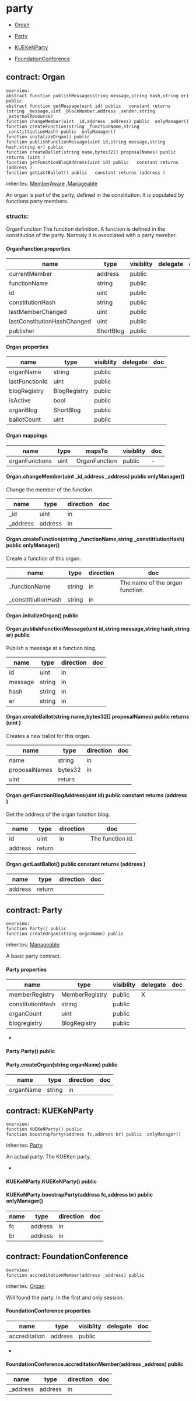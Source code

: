 # party


* [Organ](#contract-organ)

* [Party](#contract-party)

* [KUEKeNParty](#contract-kuekenparty)

* [FoundationConference](#contract-foundationconference)


## contract: Organ

    overview:
	abstract function publishMessage(string message,string hash,string er) public  
	abstract function getMessage(uint id) public   constant returns (string _message,uint _blockNumber,address _sender,string _externalResource)
	function changeMember(uint _id,address _address) public  onlyManager() 
	function createFunction(string _functionName,string _constittiutionHash) public  onlyManager() 
	function initalizeOrgan() public  
	function publishFunctionMessage(uint id,string message,string hash,string er) public  
	function createBallot(string name,bytes32[] proposalNames) public  returns (uint )
	function getFunctionBlogAddress(uint id) public   constant returns (address )
	function getLastBallot() public   constant returns (address )

inherites: [MemberAware](members#contract-memberaware)
,[Manageable](basics#contract-manageable)


An organ is part of the party, defined in the constitution.
It is populated by functions party members.



### structs:

OrganFunction
The function definition.
A function is defined in the constitution of the party.
Normaly it is associated with a party member.



#### OrganFunction properties

name|type|visiblity|delegate|doc
----|----|----|----|----
currentMember|address|public||
functionName|string|public||
id|uint|public||
constitutionHash|string|public||
lastMemberChanged|uint|public||
lastConstitutionHashChanged|uint|public||
publisher|ShortBlog|public||



#### Organ properties

name|type|visiblity|delegate|doc
----|----|----|----|----
organName|string|public||
lastFunctionId|uint|public||
blogRegistry|BlogRegistry|public||
isActive|bool|public||
organBlog|ShortBlog|public||
ballotCount|uint|public||

#### Organ mappings

name|type|mapsTo|visiblity|doc
----|----|----|----|----
organFunctions|uint|OrganFunction|public|-

#### Organ.changeMember(uint _id,address _address) public  onlyManager() 

Change the member of the function.


name|type|direction|doc
----|----|----|----
_id|uint|in|
_address|address|in|

#### Organ.createFunction(string _functionName,string _constittiutionHash) public  onlyManager() 

Create a function of this organ.


name|type|direction|doc
----|----|----|----
_functionName|string|in|The name of the organ function.
_constittiutionHash|string|in|

#### Organ.initalizeOrgan() public  



#### Organ.publishFunctionMessage(uint id,string message,string hash,string er) public  

Publish a message at a function blog.


name|type|direction|doc
----|----|----|----
id|uint|in|
message|string|in|
hash|string|in|
er|string|in|

#### Organ.createBallot(string name,bytes32[] proposalNames) public  returns (uint )

Creates a new ballot for this organ.


name|type|direction|doc
----|----|----|----
name|string|in|
proposalNames|bytes32|in|
|uint|return|

#### Organ.getFunctionBlogAddress(uint id) public   constant returns (address )

Get the address of the organ function blog.


name|type|direction|doc
----|----|----|----
id|uint|in|The function id.
|address|return|

#### Organ.getLastBallot() public   constant returns (address )


name|type|direction|doc
----|----|----|----
|address|return|


## contract: Party

    overview:
	function Party() public  
	function createOrgan(string organName) public  

inherites: [Manageable](basics#contract-manageable)


A basic party contract.




#### Party properties

name|type|visiblity|delegate|doc
----|----|----|----|----
memberRegistry|MemberRegistry|public|X|
constitutionHash|string|public||
organCount|uint|public||
blogregistry|BlogRegistry|public||
-

#### Party.Party() public  



#### Party.createOrgan(string organName) public  


name|type|direction|doc
----|----|----|----
organName|string|in|


## contract: KUEKeNParty

    overview:
	function KUEKeNParty() public  
	function boostrapParty(address fc,address br) public  onlyManager() 

inherites: [Party](#contract-party)


An actual party.
The KUEKen party.



-

#### KUEKeNParty.KUEKeNParty() public  



#### KUEKeNParty.boostrapParty(address fc,address br) public  onlyManager() 


name|type|direction|doc
----|----|----|----
fc|address|in|
br|address|in|


## contract: FoundationConference

    overview:
	function accreditationMember(address _address) public  

inherites: [Organ](#contract-organ)


Will found the party.
In the first and only session.




#### FoundationConference properties

name|type|visiblity|delegate|doc
----|----|----|----|----
accreditation|address|public||
-

#### FoundationConference.accreditationMember(address _address) public  


name|type|direction|doc
----|----|----|----
_address|address|in|


